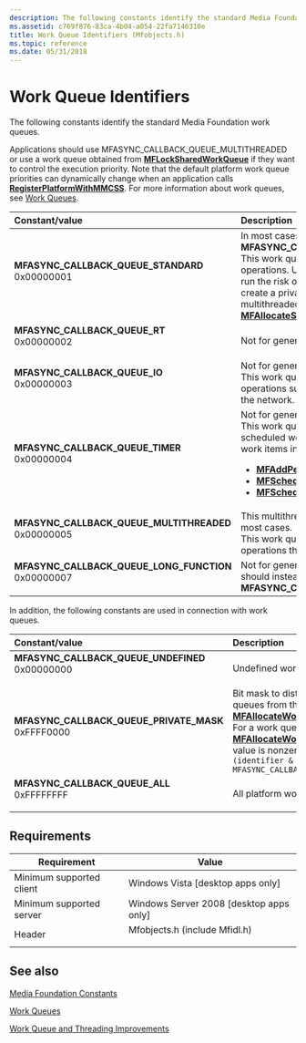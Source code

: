 ```yaml
---
description: The following constants identify the standard Media Foundation work queues.
ms.assetid: c769f876-83ca-4b04-a054-22fa7146310e
title: Work Queue Identifiers (Mfobjects.h)
ms.topic: reference
ms.date: 05/31/2018
---
```


# Work Queue Identifiers

The following constants identify the standard Media Foundation work queues.

Applications should use MFASYNC\_CALLBACK\_QUEUE\_MULTITHREADED or use a work queue obtained from [**MFLockSharedWorkQueue**](/windows/desktop/api/mfapi/nf-mfapi-mflocksharedworkqueue) if they want to control the execution priority. Note that the default platform work queue priorities can dynamically change when an application calls [**RegisterPlatformWithMMCSS**](/windows/desktop/api/mfapi/nf-mfapi-mfregisterplatformwithmmcss). For more information about work queues, see [Work Queues](work-queues.md).



<table>
<colgroup>
<col style="width: 50%" />
<col style="width: 50%" />
</colgroup>
<thead>
<tr class="header">
<th style="text-align: left;">Constant/value</th>
<th style="text-align: left;">Description</th>
</tr>
</thead>
<tbody>
<tr class="odd">
<td style="text-align: left;"><span id="MFASYNC_CALLBACK_QUEUE_STANDARD"></span><span id="mfasync_callback_queue_standard"></span><dl> <dt><strong>MFASYNC_CALLBACK_QUEUE_STANDARD</strong></dt> <dt>0x00000001</dt> </dl></td>
<td style="text-align: left;">In most cases, applications should use <strong>MFASYNC_CALLBACK_QUEUE_MULTITHREADED</strong>.<br/> This work queue is used for synchronous operations. Using the standard work queue may run the risk of deadlocking. Applications can create a private synchronous queue on top of the multithreaded queue by using <a href="/windows/desktop/api/mfapi/nf-mfapi-mfallocateserialworkqueue"><strong>MFAllocateSerialWorkQueue</strong></a>.<br/></td>
</tr>
<tr class="even">
<td style="text-align: left;"><span id="MFASYNC_CALLBACK_QUEUE_RT"></span><span id="mfasync_callback_queue_rt"></span><dl> <dt><strong>MFASYNC_CALLBACK_QUEUE_RT</strong></dt> <dt>0x00000002</dt> </dl></td>
<td style="text-align: left;">Not for general application use.<br/></td>
</tr>
<tr class="odd">
<td style="text-align: left;"><span id="MFASYNC_CALLBACK_QUEUE_IO"></span><span id="mfasync_callback_queue_io"></span><dl> <dt><strong>MFASYNC_CALLBACK_QUEUE_IO</strong></dt> <dt>0x00000003</dt> </dl></td>
<td style="text-align: left;">Not for general application use.<br/> This work queue is used internally for I/O operations such as reading files and reading from the network.<br/></td>
</tr>
<tr class="even">
<td style="text-align: left;"><span id="MFASYNC_CALLBACK_QUEUE_TIMER"></span><span id="mfasync_callback_queue_timer"></span><dl> <dt><strong>MFASYNC_CALLBACK_QUEUE_TIMER</strong></dt> <dt>0x00000004</dt> </dl></td>
<td style="text-align: left;">Not for general application use.<br/> This work queue is used for periodic callbacks and scheduled work items. The following functions put work items in this queue:<br/>
<ul>
<li><a href="/windows/desktop/api/mfapi/nf-mfapi-mfaddperiodiccallback"><strong>MFAddPeriodicCallback</strong></a></li>
<li><a href="/windows/desktop/api/mfapi/nf-mfapi-mfscheduleworkitem"><strong>MFScheduleWorkItem</strong></a></li>
<li><a href="/windows/desktop/api/mfapi/nf-mfapi-mfscheduleworkitemex"><strong>MFScheduleWorkItemEx</strong></a></li>
</ul></td>
</tr>
<tr class="odd">
<td style="text-align: left;"><span id="MFASYNC_CALLBACK_QUEUE_MULTITHREADED"></span><span id="mfasync_callback_queue_multithreaded"></span><dl> <dt><strong>MFASYNC_CALLBACK_QUEUE_MULTITHREADED</strong></dt> <dt>0x00000005</dt> </dl></td>
<td style="text-align: left;">This multithreaded work queue should be used in most cases. <br/> This work queue is used for asynchronous operations throughout Media Foundation.<br/></td>
</tr>
<tr class="even">
<td style="text-align: left;"><span id="MFASYNC_CALLBACK_QUEUE_LONG_FUNCTION"></span><span id="mfasync_callback_queue_long_function"></span><dl> <dt><strong>MFASYNC_CALLBACK_QUEUE_LONG_FUNCTION</strong></dt> <dt>0x00000007</dt> </dl></td>
<td style="text-align: left;">Not for general application use. Applications should instead use <strong>MFASYNC_CALLBACK_QUEUE_MULTITHREADED</strong>.<br/></td>
</tr>
</tbody>
</table>



In addition, the following constants are used in connection with work queues.



| Constant/value                                                                                                                                                                                                                                                                                     | Description                                                                                                                                                                                                                                                                                                                          |
|:---------------------------------------------------------------------------------------------------------------------------------------------------------------------------------------------------------------------------------------------------------------------------------------------------|:-------------------------------------------------------------------------------------------------------------------------------------------------------------------------------------------------------------------------------------------------------------------------------------------------------------------------------------|
| <span id="MFASYNC_CALLBACK_QUEUE_UNDEFINED"></span><span id="mfasync_callback_queue_undefined"></span><dl> <dt>**MFASYNC\_CALLBACK\_QUEUE\_UNDEFINED**</dt> <dt>0x00000000</dt> </dl>           | Undefined work queue.<br/>                                                                                                                                                                                                                                                                                                     |
| <span id="MFASYNC_CALLBACK_QUEUE_PRIVATE_MASK"></span><span id="mfasync_callback_queue_private_mask"></span><dl> <dt>**MFASYNC\_CALLBACK\_QUEUE\_PRIVATE\_MASK**</dt> <dt>0xFFFF0000</dt> </dl> | Bit mask to distinguish platform work queues from those created by calling [**MFAllocateWorkQueue**](/windows/desktop/api/mfapi/nf-mfapi-mfallocateworkqueue).<br/> For a work queue created by [**MFAllocateWorkQueue**](/windows/desktop/api/mfapi/nf-mfapi-mfallocateworkqueue), the following value is nonzero:<br/> `(identifier & MFASYNC_CALLBACK_QUEUE_PRIVATE_MASK)`<br/> |
| <span id="MFASYNC_CALLBACK_QUEUE_ALL"></span><span id="mfasync_callback_queue_all"></span><dl> <dt>**MFASYNC\_CALLBACK\_QUEUE\_ALL**</dt> <dt>0xFFFFFFFF</dt> </dl>                             | All platform work queues.<br/>                                                                                                                                                                                                                                                                                                 |



## Requirements



| Requirement | Value |
|-------------------------------------|----------------------------------------------------------------------------------------------------------|
| Minimum supported client<br/> | Windows Vista \[desktop apps only\]<br/>                                                           |
| Minimum supported server<br/> | Windows Server 2008 \[desktop apps only\]<br/>                                                     |
| Header<br/>                   | <dl> <dt>Mfobjects.h (include Mfidl.h)</dt> </dl> |



## See also

<dl> <dt>

[Media Foundation Constants](media-foundation-constants.md)
</dt> <dt>

[Work Queues](work-queues.md)
</dt> <dt>

[Work Queue and Threading Improvements](media-foundation-work-queue-and-threading-improvements.md)
</dt> </dl>

 

 




